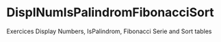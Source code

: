 # DisplNumIsPalindromFibonacciSort
Exercices Display Numbers, IsPalindrom, Fibonacci Serie and Sort tables
